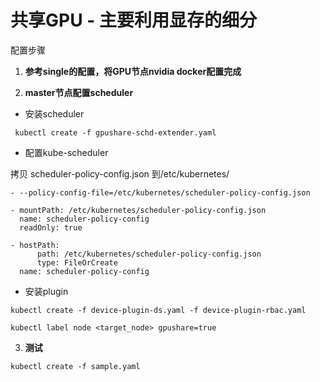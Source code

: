 # 共享GPU - 主要利用显存的细分

配置步骤

1. **参考single的配置，将GPU节点nvidia docker配置完成**

2. **master节点配置scheduler**

- 安装scheduler

` kubectl create -f gpushare-schd-extender.yaml`

- 配置kube-scheduler

拷贝 scheduler-policy-config.json 到/etc/kubernetes/ 

```
- --policy-config-file=/etc/kubernetes/scheduler-policy-config.json

- mountPath: /etc/kubernetes/scheduler-policy-config.json
  name: scheduler-policy-config
  readOnly: true

- hostPath:
      path: /etc/kubernetes/scheduler-policy-config.json
      type: FileOrCreate
  name: scheduler-policy-config
```

- 安装plugin

```
kubectl create -f device-plugin-ds.yaml -f device-plugin-rbac.yaml

kubectl label node <target_node> gpushare=true
```


3. **测试**

```
kubectl create -f sample.yaml
```
